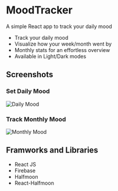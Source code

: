 # MoodTracker

A simple React app to track your daily mood

<ul>
    <li>Track your daily mood</li>
    <li>Visualize how your week/month went by</li>
    <li>Monthly stats for an effortless overview</li>
    <li>Available in Light/Dark modes</li>
</ul>

## Screenshots

### Set Daily Mood

![Daily Mood](https://i.ibb.co/kH2D4y3/mood-ask.png)

### Track Monthly Mood

![Monthly Mood](https://i.ibb.co/yNBfxXK/mood-display.png)

## Framworks and Libraries

<ul>
    <li>React JS</li>
    <li>Firebase</li>
    <li>Halfmoon</li>
    <li>React-Halfmoon</li>
</ul>